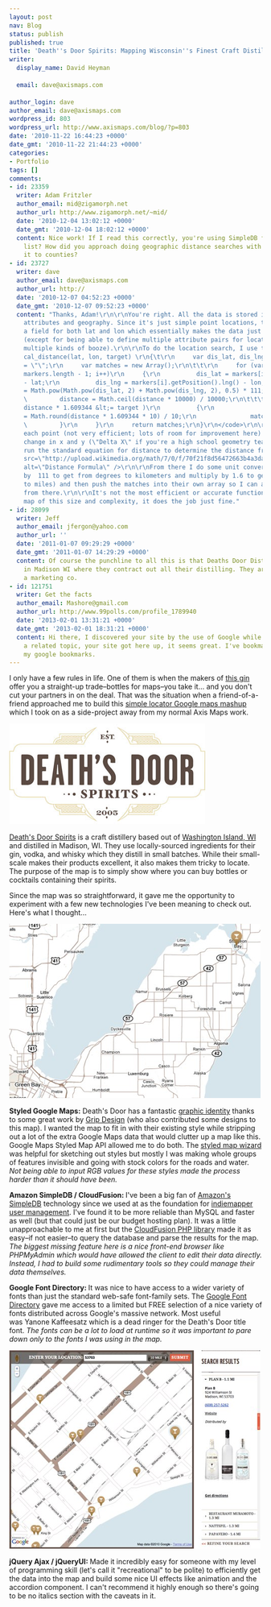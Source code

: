 ```yaml
---
layout: post
nav: Blog
status: publish
published: true
title: 'Death''s Door Spirits: Mapping Wisconsin''s Finest Craft Distillery'
writer:
  display_name: David Heyman

  email: dave@axismaps.com

author_login: dave
author_email: dave@axismaps.com
wordpress_id: 803
wordpress_url: http://www.axismaps.com/blog/?p=803
date: '2010-11-22 16:44:23 +0000'
date_gmt: '2010-11-22 21:44:23 +0000'
categories:
- Portfolio
tags: []
comments:
- id: 23359
  writer: Adam Fritzler
  author_email: mid@zigamorph.net
  author_url: http://www.zigamorph.net/~mid/
  date: '2010-12-04 13:02:12 +0000'
  date_gmt: '2010-12-04 18:02:12 +0000'
  content: Nice work! If I read this correctly, you're using SimpleDB for the location
    list? How did you approach doing geographic distance searches with SimpleDB? Simplify
    it to counties?
- id: 23727
  writer: dave
  author_email: dave@axismaps.com
  author_url: http://
  date: '2010-12-07 04:52:23 +0000'
  date_gmt: '2010-12-07 09:52:23 +0000'
  content: "Thanks, Adam!\r\n\r\nYou're right. All the data is stored in SimpleDB,
    attributes and geography. Since it's just simple point locations, there's just
    a field for both lat and lon which essentially makes the data just a simple table
    (except for being able to define multiple attribute pairs for locations that stock
    multiple kinds of booze).\r\n\r\nTo do the location search, I use this function:\r\n<code>\r\nfunction
    cal_distance(lat, lon, target) \r\n{\t\r\n     var dis_lat, dis_lng, distance
    = \"\";\r\n     var matches = new Array();\r\n\t\t\r\n     for (var i = 0; i &lt;
    markers.length - 1; i++)\r\n     {\r\n          dis_lat = markers[i].getPosition().lat()
    - lat;\r\n          dis_lng = markers[i].getPosition().lng() - lon;\r\n\r\n          distance
    = Math.pow(Math.pow(dis_lat, 2) + Math.pow(dis_lng, 2), 0.5) * 111;\r\n\t\r\n
    \         distance = Math.ceil(distance * 10000) / 10000;\r\n\t\t\t\r\n          if(
    distance * 1.609344 &lt;= target )\r\n          {\r\n               markers[i].distance
    = Math.round(distance * 1.609344 * 10) / 10;\r\n               matches.push(markers[i]);\r\n
    \         }\r\n     }\r\n     return matches;\r\n}\r\n</code>\r\n\r\nI loop through
    each point (not very efficient; lots of room for improvement here) calculate the
    change in x and y (\"Delta X\" if you're a high school geometry teacher) and then
    run the standard equation for distance to determine the distance from the target:\r\n\r\n<img
    src=\"http://upload.wikimedia.org/math/7/0/f/70f21f8d56472663b4a3daf55117b78c.png\"
    alt=\"Distance Formula\" />\r\n\r\nFrom there I do some unit conversion (multiply
    by  111 to get from degrees to kilometers and multiply by 1.6 to get from kilometers
    to miles) and then push the matches into their own array so I can adjust the display
    from there.\r\n\r\nIt's not the most efficient or accurate function but for a
    map of this size and complexity, it does the job just fine."
- id: 28099
  writer: Jeff
  author_email: jfergon@yahoo.com
  author_url: ''
  date: '2011-01-07 09:29:29 +0000'
  date_gmt: '2011-01-07 14:29:29 +0000'
  content: Of course the punchline to all this is that Deaths Door Distillery is HQ
    in Madison WI where they contract out all their distilling. They are pretty much
    a marketing co.
- id: 121751
  writer: Get the facts
  author_email: Mashore@gmail.com
  author_url: http://www.99polls.com/profile_1789940
  date: '2013-02-01 13:31:21 +0000'
  date_gmt: '2013-02-01 18:31:21 +0000'
  content: Hi there, I discovered your site by the use of Google while searching for
    a related topic, your site got here up, it seems great. I've bookmarked it in
    my google bookmarks.
---
```

<p>I only have a few rules in life. One of them is when the makers of <a href="http://deathsdoorspirits.com/images/pages/spirits/gin/specs_gin.pdf" target="_blank">this gin</a> offer you a straight-up trade–bottles for maps–you take it... and you don't cut your partners in on the deal. That was the situation when a friend-of-a-friend approached me to build this <a href="http://deathsdoorspirits.com/pages/availability/availability.php" target="_self">simple locator Google maps mashup</a> which I took on as a side-project away from my normal Axis Maps work.</p>
<p><img class="aligncenter size-full wp-image-817" title="fuck_me" src="/media/posts/2010/11/dds_graphic.jpeg" alt="fuck_me" /></p>
<p><a href="http://deathsdoorspirits.com/" target="_blank">Death's Door Spirits</a> is a craft distillery based out of <a href="http://maps.google.com/maps?f=q&amp;source=s_q&amp;hl=en&amp;geocode=&amp;q=washington+island,+wi&amp;sll=37.0625,-95.677068&amp;sspn=54.137829,92.724609&amp;ie=UTF8&amp;hq=&amp;hnear=Washington+Island,+Door,+Wisconsin&amp;ll=45.356005,-86.929321&amp;spn=1.518903,2.897644&amp;z=9" target="_blank">Washington Island, WI</a> and distilled in Madison, WI. They use locally-sourced ingredients for their gin, vodka, and whisky which they distill in small batches. While their small-scale makes their products excellent, it also makes them tricky to locate. The purpose of the map is to simply show where you can buy bottles or cocktails containing their spirits.</p>
<p>Since the map was so straightforward, it gave me the opportunity to experiment with a few new technologies I've been meaning to check out. Here's what I thought...</p>
<!--break-->
<p><img class="aligncenter size-full wp-image-819" title="Death_s Door Spirits Locator" src="/media/posts/2010/11/Death_s-Door-Spirits-Locator1.jpg" alt="Death_s Door Spirits Locator" /></p>
<p><strong>Styled Google Maps:</strong> <span style="font-weight: normal;">Death's Door has a fantastic <a href="http://deathsdoorspirits.com/media/" target="_blank">graphic identity</a> thanks to some great work by <a href="http://gripdesign.com/" target="_blank">Grip Design</a> (who also contributed some designs to this map). I wanted the map to fit in with their existing style while stripping out a lot of the extra Google Maps data that would clutter up a map like this. Google Maps Styled Map API allowed me to do both. The <a href="http://gmaps-samples-v3.googlecode.com/svn/trunk/styledmaps/wizard/index.html" target="_blank">styled map wizard</a> was helpful for sketching out styles but mostly I was making whole groups of features invisible and going with stock colors for the roads and water. <em>Not being able to input RGB values for these styles made the process harder than it should have been.</em></span></p>
<p><strong>Amazon SimpleDB / CloudFusion: </strong>I've been a big fan of <a href="http://aws.amazon.com/simpledb/" target="_blank">Amazon's SimpleDB</a> technology since we used at as the foundation for <a href="http://indiemapper.io/video.php?v=manage" target="_blank">indiemapper user management</a>. I've found it to be more reliable than MySQL and faster as well (but that could just be our budget hosting plan). It was a little unapproachable to me at first but the <a href="http://getcloudfusion.com/" target="_blank">CloudFusion PHP library</a> made it as easy–if not easier–to query the database and parse the results for the map. <em>The biggest missing feature here is a nice front-end browser like PHPMyAdmin which would have allowed the client to edit their data directly. Instead, I had to build some rudimentary tools so they could manage their data themselves.</em></p>
<p><strong>Google Font Directory: </strong>It was nice to have access to a wider variety of fonts than just the standard web-safe font-family sets. The <a href="http://code.google.com/webfonts" target="_blank">Google Font Directory</a> gave me access to a limited but FREE selection of a nice variety of fonts distributed across Google's massive network. Most useful was Yanone Kaffeesatz which is a dead ringer for the Death's Door title font. <em>The fonts can be a lot to load at runtime so it was important to pare down only to the fonts I was using in the map.</em></p>
<p><em><img class="aligncenter size-full wp-image-820" title="Death_s Door Spirits Locator-1" src="/media/posts/2010/11/Death_s-Door-Spirits-Locator-1.jpg" alt="Death_s Door Spirits Locator-1" /></em></p>
<p><strong>jQuery Ajax / jQueryUI: </strong>Made it incredibly easy for someone with my level of programming skill (let's call it "recreational" to be polite) to efficiently get the data into the map and build some nice UI effects like animation and the accordion component. I can't recommend it highly enough so there's going to be no italics section with the caveats in it.</p>
